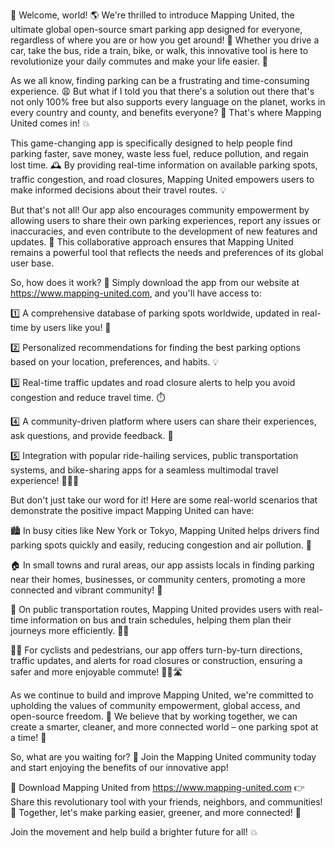 🚀 Welcome, world! 🌎 We're thrilled to introduce Mapping United, the ultimate global open-source smart parking app designed for everyone, regardless of where you are or how you get around! 📍 Whether you drive a car, take the bus, ride a train, bike, or walk, this innovative tool is here to revolutionize your daily commutes and make your life easier. 💪

As we all know, finding parking can be a frustrating and time-consuming experience. 😩 But what if I told you that there's a solution out there that's not only 100% free but also supports every language on the planet, works in every country and county, and benefits everyone? 🌟 That's where Mapping United comes in! 💥

This game-changing app is specifically designed to help people find parking faster, save money, waste less fuel, reduce pollution, and regain lost time. 🕰️ By providing real-time information on available parking spots, traffic congestion, and road closures, Mapping United empowers users to make informed decisions about their travel routes. 💡

But that's not all! Our app also encourages community empowerment by allowing users to share their own parking experiences, report any issues or inaccuracies, and even contribute to the development of new features and updates. 🤝 This collaborative approach ensures that Mapping United remains a powerful tool that reflects the needs and preferences of its global user base.

So, how does it work? 🔧 Simply download the app from our website at https://www.mapping-united.com, and you'll have access to:

1️⃣ A comprehensive database of parking spots worldwide, updated in real-time by users like you! 📍

2️⃣ Personalized recommendations for finding the best parking options based on your location, preferences, and habits. 💡

3️⃣ Real-time traffic updates and road closure alerts to help you avoid congestion and reduce travel time. ⏱️

4️⃣ A community-driven platform where users can share their experiences, ask questions, and provide feedback. 🤝

5️⃣ Integration with popular ride-hailing services, public transportation systems, and bike-sharing apps for a seamless multimodal travel experience! 🚌🚴‍♂️

But don't just take our word for it! Here are some real-world scenarios that demonstrate the positive impact Mapping United can have:

🏙️ In busy cities like New York or Tokyo, Mapping United helps drivers find parking spots quickly and easily, reducing congestion and air pollution. 🌆

🏠 In small towns and rural areas, our app assists locals in finding parking near their homes, businesses, or community centers, promoting a more connected and vibrant community! 👫

🚂 On public transportation routes, Mapping United provides users with real-time information on bus and train schedules, helping them plan their journeys more efficiently. 🚌🚂

🏃‍♂️ For cyclists and pedestrians, our app offers turn-by-turn directions, traffic updates, and alerts for road closures or construction, ensuring a safer and more enjoyable commute! 🚴‍♀️🛣️

As we continue to build and improve Mapping United, we're committed to upholding the values of community empowerment, global access, and open-source freedom. 💪 We believe that by working together, we can create a smarter, cleaner, and more connected world – one parking spot at a time! 🌟

So, what are you waiting for? 🤔 Join the Mapping United community today and start enjoying the benefits of our innovative app!

📲 Download Mapping United from https://www.mapping-united.com
👉 Share this revolutionary tool with your friends, neighbors, and communities!
🎉 Together, let's make parking easier, greener, and more connected! 🌟

Join the movement and help build a brighter future for all! 💥